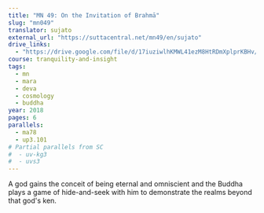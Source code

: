 ```yaml
---
title: "MN 49: On the Invitation of Brahmā"
slug: "mn049"
translator: sujato
external_url: "https://suttacentral.net/mn49/en/sujato"
drive_links:
  - "https://drive.google.com/file/d/17iuziwlhKMWL41ezM8HtRDmXplprKBHv/view?usp=drivesdk"
course: tranquility-and-insight
tags:
  - mn
  - mara
  - deva
  - cosmology
  - buddha
year: 2018
pages: 6
parallels:
  - ma78
  - up3.101
# Partial parallels from SC
#  - uv-kg3
#  - uvs3
---
```


A god gains the conceit of being eternal and omniscient and the Buddha plays a game of hide-and-seek with him to demonstrate the realms beyond that god's ken.
